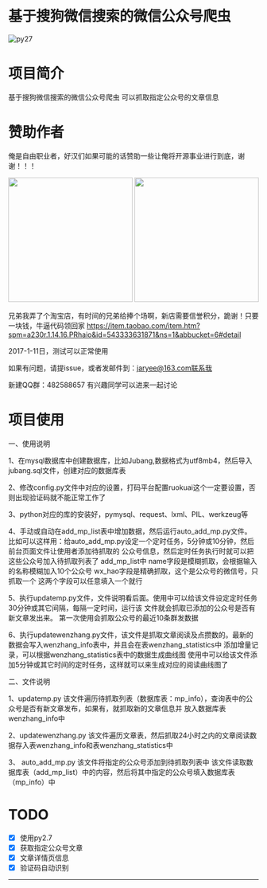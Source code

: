 基于搜狗微信搜索的微信公众号爬虫
===


![py27](https://camo.githubusercontent.com/392a32588691a8418368a51ff33a12d41f11f0a9/68747470733a2f2f696d672e736869656c64732e696f2f62616467652f707974686f6e2d322e372d6666363962342e737667)

# 项目简介
基于搜狗微信搜索的微信公众号爬虫
可以抓取指定公众号的文章信息

# 赞助作者
俺是自由职业者，好汉们如果可能的话赞助一些让俺将开源事业进行到底，谢谢！！！

<img src="https://github.com/jaryee/wechat_sogou_crawl/blob/master/screenshot/wx.png" width="250" />
<img src="https://github.com/jaryee/wechat_sogou_crawl/blob/master/screenshot/zfb.png" width="250" />

兄弟我弄了个淘宝店，有时间的兄弟给捧个场啊，新店需要信誉积分，跪谢！只要一块钱，牛逼代码领回家
https://item.taobao.com/item.htm?spm=a230r.1.14.16.PRhaio&id=543333631871&ns=1&abbucket=6#detail

2017-1-11日，测试可以正常使用

如果有问题，请提issue，或者发邮件到：jaryee@163.com联系我

新建QQ群：482588657  有兴趣同学可以进来一起讨论

# 项目使用

一、使用说明

1、在mysql数据库中创建数据库，比如Jubang,数据格式为utf8mb4，然后导入jubang.sql文件，创建对应的数据库表

2、修改config.py文件中对应的设置，打码平台配置ruokuai这个一定要设置，否则出现验证码就不能正常工作了

3、python对应的库的安装好，pymysql、request、lxml、PIL、werkzeug等

4、手动或自动在add_mp_list表中增加数据，然后运行auto_add_mp.py文件。
   比如可以这样用：给auto_add_mp.py设定一个定时任务，5分钟或10分钟，然后前台页面文件让使用者添加待抓取的
   公众号信息，然后定时任务执行时就可以把这些公众号加入待抓取列表了
   add_mp_list中
   name字段是模糊抓取，会根据输入的名称模糊加入10个公众号
   wx_hao字段是精确抓取，这个是公众号的微信号，只抓取一个
   这两个字段可以任意填入一个就行

5、执行updatemp.py文件，文件说明看后面。使用中可以给该文件设定定时任务30分钟或其它间隔，每隔一定时间，运行该
   文件就会抓取已添加的公众号是否有新文章发出来。
   第一次使用会抓取公众号的最近10条群发数据

6、执行updatewenzhang.py文件，该文件是抓取文章阅读及点攒数的。最新的数据会写入wenzhang_info表中，并且会在表wenzhang_statistics中
   添加增量记录，可以根据wenzhang_statistics表中的数据生成曲线图
   使用中可以给该文件添加5分钟或其它时间的定时任务，这样就可以来生成对应的阅读曲线图了

二、文件说明

1、updatemp.py
该文件遍历待抓取列表（数据库表：mp_info），查询表中的公众号是否有新文章发布，如果有，就抓取新的文章信息并
放入数据库表wenzhang_info中

2、updatewenzhang.py
该文件遍历文章表，然后抓取24小时之内的文章阅读数据存入表wenzhang_info和表wenzhang_statistics中

3、 auto_add_mp.py
该文件将指定的公众号添加到待抓取列表中
该文件读取数据库表（add_mp_list）中的内容，然后将其中指定的公众号填入数据库表（mp_info）中



# TODO
- [x] 使用py2.7
- [x] 获取指定公众号文章
- [x] 文章详情页信息
- [x] 验证码自动识别

---